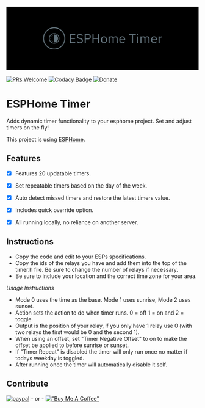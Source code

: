 [![Banner](https://github.com/chabad-source/esphometimer/blob/main/images/banner.png)](https://github.com/chabad-source/esphometimer)

[![PRs Welcome](https://img.shields.io/badge/PRs-welcome-brightgreen.svg?style=flat-square)](http://makeapullrequest.com)
[![Codacy Badge](https://app.codacy.com/project/badge/Grade/f17caa6e3d2946378de9beae9fc0ffe8)](https://www.codacy.com/gh/chabad-source/melachaplug/dashboard?utm_source=github.com&amp;utm_medium=referral&amp;utm_content=chabad-source/melachaplug&amp;utm_campaign=Badge_Grade)
[![Donate](https://img.shields.io/badge/Donate-PayPal-green.svg)](https://www.paypal.com/donate/?hosted_button_id=Q9A7HG8NQEJRU)


# ESPHome Timer
Adds dynamic timer functionality to your esphome project. Set and adjust timers on the fly!

This project is using [ESPHome](https://esphome.io/).

## Features
-   [x] Features 20 updatable timers.
-   [x] Set repeatable timers based on the day of the week.
-   [x] Auto detect missed timers and restore the latest timers value.
-   [x] Includes quick override option.
-   [x] All running locally, no reliance on another server.


## Instructions

-   Copy the code and edit to your ESPs specifications.
-   Copy the ids of the relays you have and add them into the top of the timer.h file. Be sure to change the number of relays if necessary.
-   Be sure to include your location and the correct time zone for your area.

*Usage Instructions*
-   Mode 0 uses the time as the base. Mode 1 uses sunrise, Mode 2 uses sunset.
-   Action sets the action to do when timer runs. 0 = off 1 = on and 2 = toggle.
-   Output is the position of your relay, if you only have 1 relay use 0 (with two relays the first would be 0 and the second 1).
-   When using an offset, set "Timer Negative Offset" to on to make the offset be applied to before sunrise or sunset.
-   If "Timer Repeat" is disabled the timer will only run once no matter if todays weekday is toggled.
-   After running once the timer will automatically disable it self.
  
## Contribute 

[![paypal](https://www.paypalobjects.com/en_US/i/btn/btn_donateCC_LG.gif)](https://www.paypal.com/donate/?hosted_button_id=Q9A7HG8NQEJRU) - or - [!["Buy Me A Coffee"](https://www.buymeacoffee.com/assets/img/custom_images/orange_img.png)](https://www.buymeacoffee.com/rebbepod)
